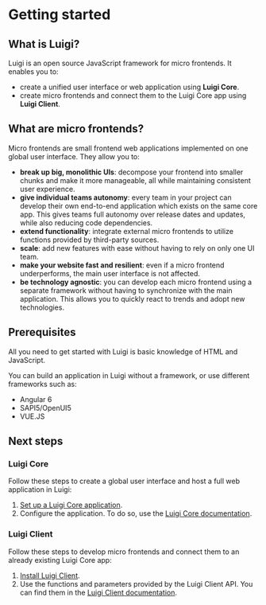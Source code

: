 # Getting started 

## What is Luigi?

Luigi is an open source JavaScript framework for micro frontends. It enables you to:
* create a unified user interface or web application using **Luigi Core**. 
* create micro frontends and connect them to the Luigi Core app using **Luigi Client**.

## What are micro frontends? 

Micro frontends are small frontend web applications implemented on one global user interface. They allow you to:

* **break up big, monolithic UIs**: decompose your frontend into smaller chunks and make it more manageable, all while maintaining consistent user experience.
* **give individual teams autonomy**: every team in your project can develop their own end-to-end application which exists on the same core app. This gives teams full autonomy over release dates and updates, while also reducing code dependencies.
* **extend functionality**: integrate external micro frontends to utilize functions provided by third-party sources.
* **scale**: add new features with ease without having to rely on only one UI team.
* **make your website fast and resilient**: even if a micro frontend underperforms, the main user interface is not affected.
* **be technology agnostic**: you can develop each micro frontend using a separate framework without having to synchronize with the main application. This allows you to quickly react to trends and adopt new technologies.

## Prerequisites 

All you need to get started with Luigi is basic knowledge of HTML and JavaScript. 

You can build an application in Luigi without a framework, or use different frameworks such as:
* Angular 6
* SAPI5/OpenUI5
* VUE.JS 

## Next steps

### Luigi Core

Follow these steps to create a global user interface and host a full web application in Luigi:

1. [Set up a Luigi Core application](https://github.com/SAP/luigi/blob/master/docs/application-setup.md).
2. Configure the application. To do so, use the [Luigi Core documentation](https://github.com/SAP/luigi/blob/master/docs/README.md#luigi-core).


### Luigi Client

Follow these steps to develop micro frontends and connect them to an already existing Luigi Core app:

1. [Install Luigi Client](https://github.com/SAP/luigi/tree/master/client#luigi-client).
2. Use the functions and parameters provided by the Luigi Client API. You can find them in the [Luigi Client documentation](https://github.com/SAP/luigi/tree/master/docs#luigi-client).